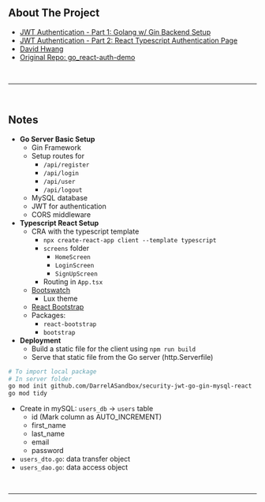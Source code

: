 ## About The Project

- [JWT Authentication - Part 1: Golang w/ Gin Backend Setup](https://www.youtube.com/watch?v=QD2BCikYCyc)
- [JWT Authentication - Part 2: React Typescript Authentication Page](https://www.youtube.com/watch?v=ZZA96UPl_o0)
- [David Hwang](https://github.com/dhij)
- [Original Repo: go_react-auth-demo](https://github.com/dhij/go_react-auth-demo)

&nbsp;

---

&nbsp;

## Notes

- **Go Server Basic Setup**
  - Gin Framework
  - Setup routes for
    - `/api/register`
    - `/api/login`
    - `/api/user`
    - `/api/logout`
  - MySQL database
  - JWT for authentication
  - CORS middleware
- **Typescript React Setup**
  - CRA with the typescript template
    - `npx create-react-app client --template typescript`
    - `screens` folder
      - `HomeScreen`
      - `LoginScreen`
      - `SignUpScreen`
    - Routing in `App.tsx`
  - [Bootswatch](https://bootswatch.com/)
    - Lux theme
  - [React Bootstrap](https://react-bootstrap.github.io/)
  - Packages:
    - `react-bootstrap`
    - `bootstrap`
- **Deployment**
  - Build a static file for the client using `npm run build`
  - Serve that static file from the Go server (http.Serverfile)

```sh
# To import local package
# In server folder
go mod init github.com/DarrelASandbox/security-jwt-go-gin-mysql-react
go mod tidy
```

- Create in mySQL: `users_db` -> `users` table
  - id (Mark column as AUTO_INCREMENT)
  - first_name
  - last_name
  - email
  - password
- `users_dto.go`: data transfer object
- `users_dao.go`: data access object

&nbsp;

---

&nbsp;
